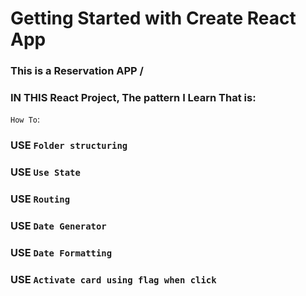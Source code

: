 # Getting Started with Create React App

### This is a Reservation APP /
### IN THIS React Project, The pattern I Learn That is:

`How To`:

### USE `Folder structuring`

### USE `Use State`

### USE `Routing`

### USE `Date Generator`

### USE `Date Formatting`

### USE `Activate card using flag when click` 


